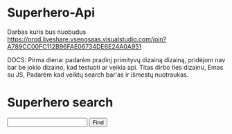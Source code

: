 # Superhero-Api
Darbas kuris bus nuobudus 
https://prod.liveshare.vsengsaas.visualstudio.com/join?A789CC00FC112B96FAE06734DE6E24A0A951


DOCS:
Pirma diena:
padarėm pradinį primityvų dizainą dizainą, pridėjom nav bar be jokio dizaino, kad testuoti ar veikia api. Titas dirbo ties dizainu, Emas su JS, Padarėm kad veiktų search bar'as ir išmestų nuotraukas.


<!DOCTYPE html>
<html>
<body>

<h1>Superhero search</h1>

<input id="name">
<button onclick="search()">Find</button>

<div id="info"></div>

<script>
function search() {
    var n = document.getElementById("name").value;
    fetch("https://superheroapi.com/api.php/10156079819513222/search/" + n)
    .then(r => r.json())
    .then(d => {
        var hero = d.results[0];
        document.getElementById("info").innerHTML = 
        "<h2>" + hero.name + "</h2>" +
        "<img src='" + hero.image.url + "' width='200'>" +
        "<p>Power: " + hero.powerstats.power + "</p>" +
        "<p>Combat: " + hero.powerstats.combat + "</p>";
    })
    .catch(e => console.log(e));
}
</script>

</body>
</html>
